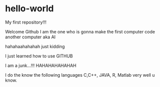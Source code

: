 # hello-world
My first repository!!!



Welcome Github 
I am the one who is gonna make the first computer code another computer aka AI 


hahahaahahahah
just kidding
  
  
  
  I just learned how to use GITHUB
  
  
  I am a junk...!!! HAHAHAHAHAHAH
  
  
  I do the know the following languages C,C++, JAVA, R, Matlab very well u know.
